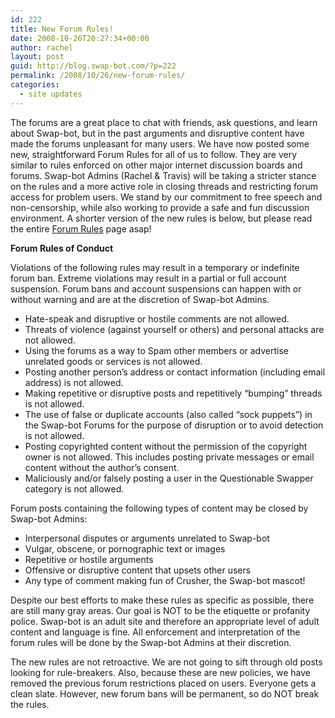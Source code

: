 ```yaml
---
id: 222
title: New Forum Rules!
date: 2008-10-26T20:27:34+00:00
author: rachel
layout: post
guid: http://blog.swap-bot.com/?p=222
permalink: /2008/10/26/new-forum-rules/
categories:
  - site updates
---
```

The forums are a great place to chat with friends, ask questions, and learn about Swap-bot, but in the past arguments and disruptive content have made the forums unpleasant for many users. We have now posted some new, straightforward Forum Rules for all of us to follow. They are very similar to rules enforced on other major internet discussion boards and forums. Swap-bot Admins (Rachel & Travis) will be taking a stricter stance on the rules and a more active role in closing threads and restricting forum access for problem users. We stand by our commitment to free speech and non-censorship, while also working to provide a safe and fun discussion environment. A shorter version of the new rules is below, but please read the entire [Forum Rules](http://www.swap-bot.com/forums_info.php) page asap!

**Forum Rules of Conduct**

Violations of the following rules may result in a temporary or indefinite forum ban. Extreme violations may result in a partial or full account suspension. Forum bans and account suspensions can happen with or without warning and are at the discretion of Swap-bot Admins.

  * Hate-speak and disruptive or hostile comments are not allowed.
  * Threats of violence (against yourself or others) and personal attacks are not allowed.
  * Using the forums as a way to Spam other members or advertise unrelated goods or services is not allowed.
  * Posting another person&#8217;s address or contact information (including email address) is not allowed.
  * Making repetitive or disruptive posts and repetitively &#8220;bumping&#8221; threads is not allowed.
  * The use of false or duplicate accounts (also called &#8220;sock puppets&#8221;) in the Swap-bot Forums for the purpose of disruption or to avoid detection is not allowed.
  * Posting copyrighted content without the permission of the copyright owner is not allowed. This includes posting private messages or email content without the author&#8217;s consent.
  * Maliciously and/or falsely posting a user in the Questionable Swapper category is not allowed.

Forum posts containing the following types of content may be closed by Swap-bot Admins:

  * Interpersonal disputes or arguments unrelated to Swap-bot
  * Vulgar, obscene, or pornographic text or images
  * Repetitive or hostile arguments
  * Offensive or disruptive content that upsets other users
  * Any type of comment making fun of Crusher, the Swap-bot mascot!

Despite our best efforts to make these rules as specific as possible, there are still many gray areas. Our goal is NOT to be the etiquette or profanity police. Swap-bot is an adult site and therefore an appropriate level of adult content and language is fine. All enforcement and interpretation of the forum rules will be done by the Swap-bot Admins at their discretion.

The new rules are not retroactive. We are not going to sift through old posts looking for rule-breakers. Also, because these are new policies, we have removed the previous forum restrictions placed on users. Everyone gets a clean slate. However, new forum bans will be permanent, so do NOT break the rules.